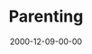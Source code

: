 ---
layout: message
category: message
series: "Home for the Holidays"
title: "Parenting"
date: 2000-12-09-00-00
message_id: 353
---